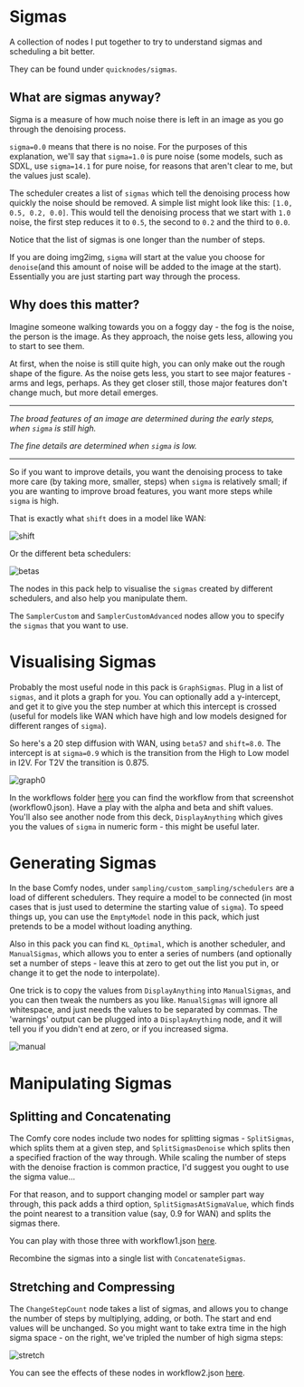 # Sigmas

A collection of nodes I put together to try to understand sigmas and scheduling a bit better.

They can be found under `quicknodes/sigmas`.

## What are sigmas anyway?

Sigma is a measure of how much noise there is left in an image as you go through the denoising process. 

`sigma=0.0` means that there is no noise. For the purposes of this explanation, we'll say that `sigma=1.0` is pure noise 
(some models, such as SDXL, use `sigma=14.1` for pure noise, for reasons that aren't clear to me, but the values just scale).

The scheduler creates a list of `sigmas` which tell the denoising process how quickly the noise should be removed.
A simple list might look like this: `[1.0, 0.5, 0.2, 0.0]`. This would tell the denoising process that we start
with `1.0` noise, the first step reduces it to `0.5`, the second to `0.2` and the third to `0.0`. 

Notice that the list of sigmas is one longer than the number of steps.

If you are doing img2img, `sigma` will start at the value you choose for `denoise`(and this amount of noise will be
added to the image at the start). Essentially you are just starting part way through the process.

## Why does this matter?

Imagine someone walking towards you on a foggy day - the fog is the noise, the person is the image.
As they approach, the noise gets less, allowing you to start to see them.

At first, when the noise is still quite high, you can only make out the rough shape of the figure.
As the noise gets less, you start to see major features - arms and legs, perhaps. 
As they get closer still, those major features don't change much, but more detail emerges.

---

*The broad features of an image are determined during the early steps, when `sigma` is still high.*

*The fine details are determined when `sigma` is low.*

---

So if you want to improve details, you want the denoising process to take more care (by taking more, smaller, steps)
when `sigma` is relatively small; if you are wanting to improve broad features, you want more steps while `sigma` is high.

That is exactly what `shift` does in a model like WAN:

![shift](docs/shift.png)

Or the different beta schedulers:

![betas](docs/betas.png)

The nodes in this pack help to visualise the `sigmas` created by different schedulers, and also help you manipulate them.

The `SamplerCustom` and `SamplerCustomAdvanced` nodes allow you to specify the `sigmas` that you want to use.

# Visualising Sigmas

Probably the most useful node in this pack is `GraphSigmas`. Plug in a list of `sigmas`, and it plots a graph for you.
You can optionally add a y-intercept, and get it to give you the step number at which this intercept is crossed 
(useful for models like WAN which have high and low models designed for different ranges of `sigma`).

So here's a 20 step diffusion with WAN, using `beta57` and `shift=8.0`. The intercept is at `sigma=0.9` which
is the transition from the High to Low model in I2V. For T2V the transition is 0.875.

![graph0](docs/graph0.png)

In the workflows folder [here](workflows) you can find the workflow from that screenshot (workflow0.json).
Have a play with the alpha and beta and shift values. You'll also see another node from this deck, `DisplayAnything`
which gives you the values of `sigma` in numeric form - this might be useful later.

# Generating Sigmas

In the base Comfy nodes, under `sampling/custom_sampling/schedulers` are a load of different schedulers. They require 
a model to be connected (in most cases that is just used to determine the starting value of `sigma`). To speed things
up, you can use the `EmptyModel` node in this pack, which just pretends to be a model without loading anything.

Also in this pack you can find `KL_Optimal`, which is another scheduler, and `ManualSigmas`, which allows you to 
enter a series of numbers (and optionally set a number of steps - leave this at zero to get out the list you put in, 
or change it to get the node to interpolate).

One trick is to copy the values from `DisplayAnything` into `ManualSigmas`, and you can then tweak the numbers as you like.
`ManualSigmas` will ignore all whitespace, and just needs the values to be separated by commas. The 'warnings' output
can be plugged into a `DisplayAnything` node, and it will tell you if you didn't end at zero, or if you increased sigma.

![manual](docs/manual.png)

# Manipulating Sigmas

## Splitting and Concatenating

The Comfy core nodes include two nodes for splitting sigmas - `SplitSigmas`, which splits them at a given step, 
and `SplitSigmasDenoise` which splits then a specified fraction of the way through. While scaling the number of
steps with the denoise fraction is common practice, I'd suggest you ought to use the sigma value...

For that reason, and to support changing model or sampler part way through, this pack adds a third
option, `SplitSigmasAtSigmaValue`, which finds the point nearest to a transition value (say, 0.9 for WAN) and
splits the sigmas there.

You can play with those three with workflow1.json [here](workflows).

Recombine the sigmas into a single list with `ConcatenateSigmas`.

## Stretching and Compressing

The `ChangeStepCount` node takes a list of sigmas, and allows you to change the number of steps by multiplying, 
adding, or both. The start and end values will be unchanged. So you might want to take extra time in the high
sigma space - on the right, we've tripled the number of high sigma steps:

![stretch](docs/stretch.png)

You can see the effects of these nodes in workflow2.json [here](workflows).